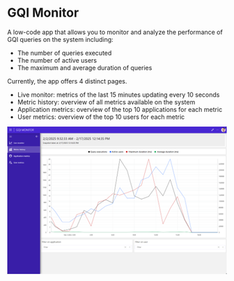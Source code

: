 # GQI Monitor

A low-code app that allows you to monitor and analyze the performance of GQI queries on the system including:
- The number of queries executed
- The number of active users
- The maximum and average duration of queries

Currently, the app offers 4 distinct pages.
- Live monitor: metrics of the last 15 minutes updating every 10 seconds
- Metric history: overview of all metrics available on the system
- Application metrics: overview of the top 10 applications for each metric
- User metrics: overview of the top 10 users for each metric

![Screenshot](./Images/screenshot.png)